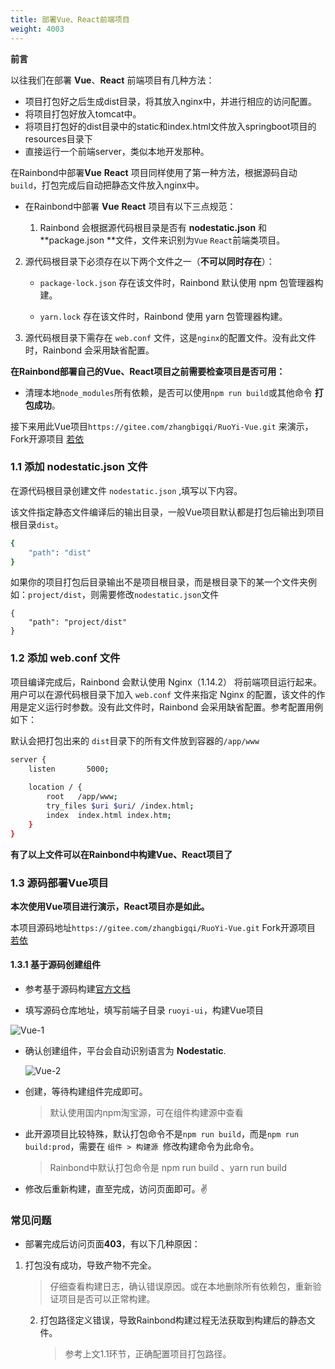 ```yaml
---
title: 部署Vue、React前端项目
weight: 4003
---
```


**前言**

以往我们在部署 **Vue**、**React** 前端项目有几种方法：

* 项目打包好之后生成dist目录，将其放入nginx中，并进行相应的访问配置。
* 将项目打包好放入tomcat中。
* 将项目打包好的dist目录中的static和index.html文件放入springboot项目的resources目录下
* 直接运行一个前端server，类似本地开发那种。



在Rainbond中部署**Vue** **React** 项目同样使用了第一种方法，根据源码自动`build`，打包完成后自动把静态文件放入nginx中。

* 在Rainbond中部署 **Vue** **React** 项目有以下三点规范：

  1. Rainbond 会根据源代码根目录是否有 **nodestatic.json** 和 **package.json **文件，文件来识别为`Vue` `React`前端类项目。

2. 源代码根目录下必须存在以下两个文件之一（**不可以同时存在**）：

   - `package-lock.json` 存在该文件时，Rainbond 默认使用 npm 包管理器构建。

   - `yarn.lock` 存在该文件时，Rainbond 使用 yarn 包管理器构建。
  3. 源代码根目录下需存在 `web.conf` 文件，这是`nginx`的配置文件。没有此文件时，Rainbond 会采用缺省配置。



**在Rainbond部署自己的Vue、React项目之前需要检查项目是否可用：**

- 清理本地`node_modules`所有依赖，是否可以使用`npm run build`或其他命令 **打包成功**。



接下来用此Vue项目`https://gitee.com/zhangbigqi/RuoYi-Vue.git` 来演示，Fork开源项目 [若依](https://gitee.com/y_project/RuoYi-Vue.git)




### 1.1 添加 nodestatic.json 文件

在源代码根目录创建文件 `nodestatic.json` ,填写以下内容。

该文件指定静态文件编译后的输出目录，一般Vue项目默认都是打包后输出到项目根目录`dist`。

```bash
{
	"path": "dist"
}
```

如果你的项目打包后目录输出不是项目根目录，而是根目录下的某一个文件夹例如：`project/dist`，则需要修改`nodestatic.json`文件

```shell
{
	"path": "project/dist"
}
```

### 1.2 添加 web.conf 文件

项目编译完成后，Rainbond 会默认使用 Nginx（1.14.2） 将前端项目运行起来。用户可以在源代码根目录下加入 `web.conf` 文件来指定 Nginx 的配置，该文件的作用是定义运行时参数。没有此文件时，Rainbond 会采用缺省配置。参考配置用例如下：

默认会把打包出来的 `dist`目录下的所有文件放到容器的`/app/www`

```bash
server {
    listen       5000;
    
    location / {
        root   /app/www;
        try_files $uri $uri/ /index.html;
        index  index.html index.htm;
    }
}
```

**有了以上文件可以在Rainbond中构建Vue、React项目了**

### 1.3 源码部署Vue项目

**本次使用Vue项目进行演示，React项目亦是如此。** 

本项目源码地址`https://gitee.com/zhangbigqi/RuoYi-Vue.git` Fork开源项目 [若依](https://gitee.com/y_project/RuoYi-Vue.git)

#### 1.3.1 基于源码创建组件

* 参考基于源码构建[官方文档](../../component-create/language-support/nodejs-static/)

- 填写源码仓库地址，填写前端子目录 `ruoyi-ui`，构建Vue项目

![Vue-1](https://static.goodrain.com/docs/practice/Vue-SpringBoot-Mysql/Vue-1.png)

- 确认创建组件，平台会自动识别语言为 **Nodestatic**.

  ![Vue-2](https://static.goodrain.com/docs/practice/Vue-SpringBoot-Mysql/Vue-2.png)

- 创建，等待构建组件完成即可。

  > 默认使用国内npm淘宝源，可在组件构建源中查看

- 此开源项目比较特殊，默认打包命令不是`npm run build`，而是`npm run build:prod`，需要在 `组件 > 构建源 `修改构建命令为此命令。

  > Rainbond中默认打包命令是 npm run build 、yarn run build

* 修改后重新构建，直至完成，访问页面即可。✌️



### 常见问题

* 部署完成后访问页面**403**，有以下几种原因：

1. 打包没有成功，导致产物不完全。

   >  仔细查看构建日志，确认错误原因。或在本地删除所有依赖包，重新验证项目是否可以正常构建。

   2. 打包路径定义错误，导致Rainbond构建过程无法获取到构建后的静态文件。

      > 参考上文1.1环节，正确配置项目打包路径。